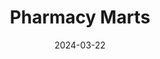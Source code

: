 ---  
layout: startup_page  
title: "Pharmacy Marts"  
id: "pharmacymarts.com"  
permalink: "/pharmacymartspharmacymarts.com03222024/"  
website: "https://www.pharmacymarts.com/"  
funding_round: ""  
funding_amount: "$600K"  
investors: "Acasia Ventures"  
about: "Pharmacy Marts is a digital marketplace aiming to digitize the pharmaceutical supply chain in Egypt. Its platform connects pharmacists with suppliers, enabling efficient ordering and access to working capital. This improves medication availability and addresses the challenges of inconsistent product availability."  
markets: "Healthtech, Apps, Health Care, Medical, Pharmaceutical, Wellness"  
hq: "Cairo, Cairo, Egypt"  
founded_year: "2021"  
linkedin: "https://www.linkedin.com/company/pharmacy-marts"  
twitter: "https://twitter.com/pharmacymarts"  
instagram: ""  
facebook: "https://web.facebook.com/pharmacymarts"  
crunchbase: "https://www.crunchbase.com/organization/pharmacy-marts"  
pitchbook: ""  

date_display: "22-Mar-2024"  
date: "2024-03-22"

# SEO Optimization  
meta_title: "Pharmacy Marts -  Funding ($600K)"  
meta_description: "Pharmacy Marts, Pharmacy Marts is a digital marketplace aiming to digitize the pharmaceutical supply chain in Egypt. Its platform connects pharmacists with suppliers,..."  
meta_keywords: "Pharmacy Marts, Healthtech, Apps, Health Care, Medical, Pharmaceutical, Wellness,  funding"  
canonical_url: "https://startup.projectstartups.com/pharmacymartspharmacymarts.com03222024/"  
---